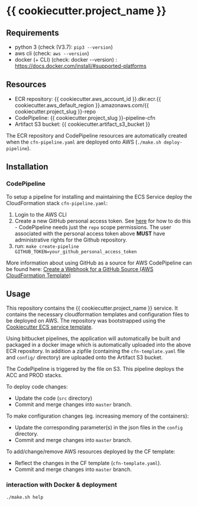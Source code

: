 # {{ cookiecutter.project_name }}

## Requirements
* python 3 (check (V3.7): `pip3 --version`) 
* aws cli (check: `aws --version`)
* docker (+ CLI) (check: docker --version) : https://docs.docker.com/install/#supported-platforms

## Resources

* ECR repository: {{ cookiecutter.aws_account_id }}.dkr.ecr.{{ cookiecutter.aws_default_region }}.amazonaws.com/{{ cookiecutter.project_slug }}-repo
* CodePipeline: {{ cookiecutter.project_slug }}-pipeline-cfn
* Artifact S3 bucket: {{ cookiecutter.artifact_s3_bucket }}

The ECR repository and CodePipeline resources are automatically created when the `cfn-pipeline.yaml` are deployed onto AWS (`./make.sh deploy-pipeline`).

## Installation
### CodePipeline
To setup a pipeline for installing and maintaining the ECS Service deploy the CloudFormation stack `cfn-pipeline.yaml`:

1. Login to the AWS CLI
1. Create a new GitHub personal access token. See [here](https://help.github.com/articles/creating-a-personal-access-token-for-the-command-line/) for how to do this - CodePipeline needs just the `repo` scope permissions. The user associated with the personal access token above **MUST** have administrative rights for the Github repository.
1. run: `make create-pipeline GITHUB_TOKEN=your_github_personal_access_token`

More information about using GitHub as a source for AWS CodePipeline can be found here:  [Create a Webhook for a GitHub Source (AWS CloudFormation Template)](https://docs.aws.amazon.com/codepipeline/latest/userguide/pipelines-webhooks-create-cfn.html)

## Usage

This repository contains the {{ cookiecutter.project_name }} service. 
It contains the necessary cloudformation templates and configuration files to be deployed on AWS. 
The repository was bootstrapped using the [Cookiecutter ECS service template](https://github.com/element7-io/cookiecutter-aws-ecs-service).

Using bitbucket pipelines, the application will automatically be built and packaged in a docker image which is automatically uploaded into the above ECR 
repository. 
In addition a zipfile (containing the `cfn-template.yaml` file and `config/` directory) are uploaded onto the Artifact S3 bucket.

The CodePipeline is triggered by the file on S3. This pipeline deploys the ACC and PROD stacks.

To deploy code changes:

* Update the code (`src` directory)
* Commit and merge changes into `master` branch.

To make configuration changes (eg. increasing memory of the containers):

* Update the corresponding parameter(s) in the json files in the `config` directory.
* Commit and merge changes into `master` branch.

To add/change/remove AWS resources deployed by the CF template:

* Reflect the changes in the CF template (`cfn-template.yaml`).
* Commit and merge changes into `master` branch.

### interaction with Docker & deployment

    ./make.sh help

